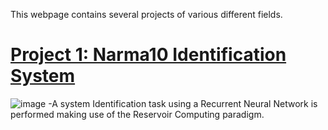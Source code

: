 
This webpage contains several projects of various different fields.

# [Project 1: Narma10 Identification System](https://github.com/LaurensEiroa/Narma10-System-Identification/blob/master/EchoStateNetwork.ipynb)
![image](https://user-images.githubusercontent.com/61729785/208735852-010b035d-f28c-483e-8956-014e39859c8e.png)
-A system Identification task using a Recurrent Neural Network is performed making use of the Reservoir Computing paradigm.
